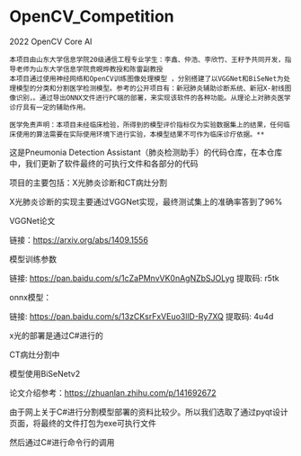 # OpenCV_Competition
2022 OpenCV Core AI

    本项目由山东大学信息学院20级通信工程专业学生：李鑫、仲浩、李欣竹、王籽予共同开发，指导老师为山东大学信息学院贲睍晔教授和陈雷副教授
    本项目通过使用神经网络和OpenCV训练图像处理模型 ，分别搭建了以VGGNet和BiSeNet为处理模型的分类和分割医学检测模型。参考的公开项目有：新冠肺炎辅助诊断系统、新冠X-射线图像识别，。通过导出ONNX文件进行PC端的部署，来实现该软件的各种功能。从理论上对肺炎医学诊疗具有一定的辅助作用。
    
    医学免责声明：本项目未经临床检验，所得到的模型评价指标仅为实验数据集上的结果，任何临床使用的算法需要在实际使用环境下进行实验，本模型结果不可作为临床诊疗依据。**

这是Pneumonia Detection Assistant（肺炎检测助手）的代码仓库，在本仓库中，我们更新了软件最终的可执行文件和各部分的代码

   项目的主要包括：X光肺炎诊断和CT病灶分割

   X光肺炎诊断的实现主要通过VGGNet实现，最终测试集上的准确率答到了96%

   VGGNet论文

   链接：https://arxiv.org/abs/1409.1556

   模型训练参数

   链接: https://pan.baidu.com/s/1cZaPMnvVK0nAgNZbSJOLyg 提取码: r5tk 

   onnx模型：

   链接: https://pan.baidu.com/s/13zCKsrFxVEuo3llD-Ry7XQ 提取码: 4u4d 

   x光的部署是通过C#进行的
   
   CT病灶分割中

   模型使用BiSeNetv2

   论文介绍参考：https://zhuanlan.zhihu.com/p/141692672

   由于网上关于C#进行分割模型部署的资料比较少。所以我们选取了通过pyqt设计页面，将最终的文件打包为exe可执行文件

   然后通过C#进行命令行的调用
